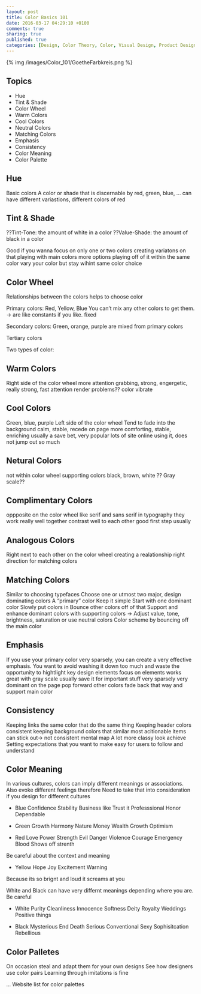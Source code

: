 ```yaml
---
layout: post
title: Color Basics 101
date: 2016-03-17 04:29:10 +0100
comments: true
sharing: true
published: true 
categories: [Design, Color Theory, Color, Visual Design, Product Design, Web Design, Frontend]
---
```


{% img /images/Color_101/GoetheFarbkreis.png %}

## Topics

+ Hue
+ Tint & Shade
+ Color Wheel
+ Warm Colors
+ Cool Colors
+ Neutral Colors
+ Matching Colors
+ Emphasis
+ Consistency
+ Color Meaning
+ Color Palette

## Hue

Basic colors
A color or shade that is discernable by red, green, blue, ...
can have different variastions, different colors of red

## Tint & Shade

??Tint-Tone: the amount of white in a color
??Value-Shade: the amount of black in a color

Good if you wanna focus on only one or two colors
creating variatons on that
playing with main colors
more options
playing off of it
within the same color
vary your color but stay wihint same color choice

## Color Wheel

Relationships between the colors
helps to choose color

Primary colors: Red, Yellow, Blue
You can’t mix any other colors to get them. -> are like constants if you like. fixed

Secondary colors: Green, orange, purple
are mixed from primary colors

Tertiary colors 




Two types of color:

## Warm Colors

Right side of the color wheel
more attention grabbing,
strong, engergetic, really strong, fast attention
render problems??
color vibrate


## Cool Colors

Green, blue, purple
Left side of the color wheel
Tend to fade into the background
calm, stable, recede on page
more comforting, stable, enriching
usually a save bet, very popular
lots of site online using it,
does not jump out so much

## Netural Colors

not within color wheel
supporting colors
black, brown, white
?? Gray scale??

## Complimentary Colors

oppposite on the color wheel
like serif and sans serif in typography
they work really well together 
contrast well to each other
good first step usually

## Analogous Colors

Right next to each other on the color wheel
creating a realationship
right direction for matching colors

## Matching Colors

Similar to choosing typefaces
Choose one or utmost two major, design dominating colors
A “primary” color
Keep it simple
Start with one dominant color
Slowly put colors in
Bounce other colors off of that
Support and enhance dominant colors with supporting colors
-> Adjust value, tone, brightness, saturation or use neutral colors
Color scheme by bouncing off the main color

## Emphasis

If you use your primary color very sparsely, you can create a very effective emphasis. 
You want to avoid washing it down too much and waste the opportunity to hightlight key design elements
focus on elements
works great with gray scale usually
save it for important stuff
very sparsely
very dominant on the page
pop forward
other colors fade back that way and support main color

## Consistency

Keeping links the same color that do the same thing
Keeping header colors consistent
keeping background colors that similar
most acitionable items can stick out-> not consistent
mental map
A lot more classy look achieve
Setting expectations that you want to make easy for users to follow and understand

## Color Meaning

In various cultures, colors can imply different meanings or associations.
Also evoke different feelings therefore
Need to take that into consideration if you design for different cultures

+ Blue
Confidence
Stability
Business like
Trust it
Professsional
Honor
Dependable

+ Green
Growth
Harmony
Nature
Money
Wealth
Growth
Optimism

+ Red
Love
Power
Strength
Evil
Danger
Violence
Courage
Emergency
Blood
Shows off strenth

Be careful about the context and meaning

+ Yellow
Hope
Joy
Excitement
Warning

Because its so brignt and loud it screams at you



White and Black can have very differnt meanings depending where you are. 
Be careful

+ White
Purity
Cleanliness
Innocence
Softness
Deity
Royalty
Weddings
Positive things

+ Black
Mysterious
End
Death
Serious
Conventional
Sexy
Sophisitcation
Rebellious

## Color Palletes

On occasion steal and adapt them for your own designs
See how designers use color pairs
Learning through imitations is fine

... Website list for color palettes
